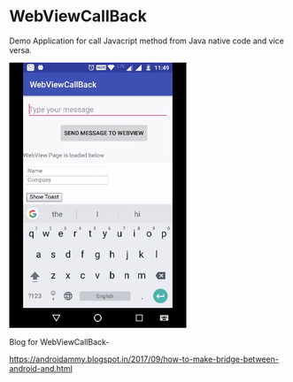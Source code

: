 # WebViewCallBack
Demo Application for call Javacript method from Java native code and vice versa.

![GIF](https://github.com/AmanChugh/WebViewCallBack/blob/master/webView.gif)

Blog for WebViewCallBack- 

https://androidammy.blogspot.in/2017/09/how-to-make-bridge-between-android-and.html

